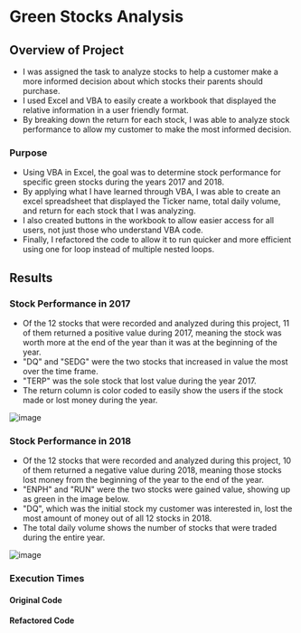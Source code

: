 # Green Stocks Analysis

## Overview of Project
 - I was assigned the task to analyze stocks to help a customer make a more informed decision about which stocks their parents should purchase. 
 - I used Excel and VBA to easily create a workbook that displayed the relative information in a user friendly format. 
 - By breaking down the return for each stock, I was able to analyze stock performance to allow my customer to make the most informed decision.

### Purpose
- Using VBA in Excel, the goal was to determine stock performance for specific green stocks during the years 2017 and 2018. 
- By applying what I have learned through VBA, I was able to create an excel spreadsheet that displayed the Ticker name, total daily volume, and return for each stock that I was analyzing. 
- I also created buttons in the workbook to allow easier access for all users, not just those who understand VBA code.
- Finally, I refactored the code to allow it to run quicker and more efficient using one for loop instead of multiple nested loops. 

## Results
### Stock Performance in 2017

- Of the 12 stocks that were recorded and analyzed during this project, 11 of them returned a positive value during 2017, meaning the stock was worth more at the end of the year than it was at the beginning of the year. 
- "DQ" and "SEDG" were the two stocks that increased in value the most over the time frame. 
- "TERP" was the sole stock that lost value during the year 2017. 
- The return column is color coded to easily show the users if the stock made or lost money during the year.

![image](https://user-images.githubusercontent.com/104038813/175045752-5bada99f-e73c-4ba5-9d94-3a2c9448d0e0.png)

 
### Stock Performance in 2018
- Of the 12 stocks that were recorded and analyzed during this project, 10 of them returned a negative value during 2018, meaning those stocks lost money from the beginning of the year to the end of the year. 
- "ENPH" and "RUN" were the two stocks were gained value, showing up as green in the image below. 
- "DQ", which was the initial stock my customer was interested in, lost the most amount of money out of all 12 stocks in 2018. 
- The total daily volume shows the number of stocks that were traded during the entire year. 

![image](https://user-images.githubusercontent.com/104038813/175047059-2dfa748d-d320-4ade-ae11-6050e0c3c65f.png)



### Execution Times
 
 #### Original Code
 
 #### Refactored Code
   



